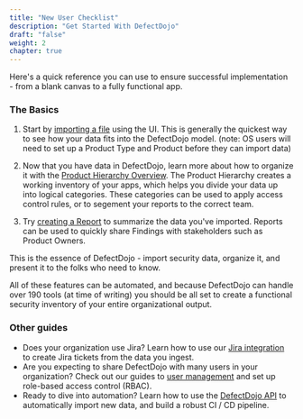 ```yaml
---
title: "New User Checklist"
description: "Get Started With DefectDojo"
draft: "false"
weight: 2
chapter: true
---
```


Here's a quick reference you can use to ensure successful implementation - from a blank canvas to a fully functional app.

### The Basics

1. Start by [importing a file](../../connecting_your_tools/import_scan_files/import_scan_ui) using the UI.  This is generally the quickest way to see how your data fits into the DefectDojo model. (note: OS users will need to set up a Product Type and Product before they can import data)

2. Now that you have data in DefectDojo, learn more about how to organize it with the [Product Hierarchy Overview](../../working_with_findings/organizing_engagements_tests/product-hierarchy-overview). The Product Hierarchy creates a working inventory of your apps, which helps you divide your data up into logical categories. These categories can be used to apply access control rules, or to segement your reports to the correct team.

3. Try [creating a Report](../../pro_reports/using-the-report-builder/) to summarize the data you've imported.  Reports can be used to quickly share Findings with stakeholders such as Product Owners.

This is the essence of DefectDojo - import security data, organize it, and present it to the folks who need to know. 

All of these features can be automated, and because DefectDojo can handle over 190 tools (at time of writing) you should be all set to create a functional security inventory of your entire organizational output.

### Other guides

- Does your organization use Jira? Learn how to use our [Jira integration](../jira_integration/Connect%20DefectDojo%20to%20Jira.md) to create Jira tickets from the data you ingest.
- Are you expecting to share DefectDojo with many users in your organization? Check out our guides to [user management](../user_management/about-permissions-roles) and set up role-based access control (RBAC).
- Ready to dive into automation? Learn how to use the [DefectDojo API](../connecting_your_tools/import_scan_files/api_pipeline_modelling) to automatically import new data, and build a robust CI / CD pipeline.